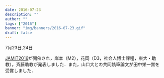 ```yaml
---
date: 2016-07-23
description: ""
auther: ""
tags: ["2016"]
banner: "img/banners/2016-07-23.gif"
draft: false
---
```

7月23日,24日

[JAMIT2016](http://jamit2016.jamit.jp/)が開催され，岸本（M2），花岡（D3，社会人博士課程，東大・助教），斉藤助教が発表しました．また，山口大との共同執筆論文が田中栄一賞を受賞しました．
<!--more-->
